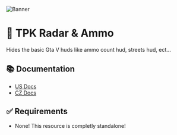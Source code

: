 ![Banner](https://i.imgur.com/f650PTw.png)

# 🎯 TPK Radar & Ammo

Hides the basic Gta V huds like ammo count hud, streets hud, ect...


## 📚 Documentation

* [US Docs](https://tentypeeek.gitbook.io/undv/script/radar-and-ammo)
* [CZ Docs](https://tentypeeek.gitbook.io/undv/cz/script/radar-and-ammo)

## ✅ Requirements

* None! This resource is completly standalone!
